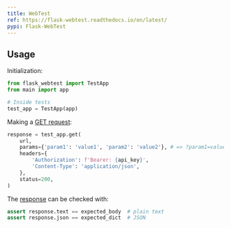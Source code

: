 ```yaml
---
title: WebTest
ref: https://flask-webtest.readthedocs.io/en/latest/
pypi: Flask-WebTest
---
```


## Usage

Initialization:

```py
from flask_webtest import TestApp
from main import app

# Inside tests
test_app = TestApp(app)
```

Making a [GET request](https://docs.pylonsproject.org/projects/webtest/en/latest/api.html#webtest.app.TestApp.get):

```py
response = test_app.get(
    url,
    params={'param1': 'value1', 'param2': 'value2'}, # => ?param1=value1&param2=value2
    headers={
        'Authorization': f'Bearer: {api_key}',
        'Content-Type': 'application/json',
    },
    status=200,
)
```

The [response](https://docs.pylonsproject.org/projects/webtest/en/latest/api.html#webtest-response-testresponse)
can be checked with:

```py
assert response.text == expected_body  # plain text
assert response.json == expected_dict  # JSON
```
